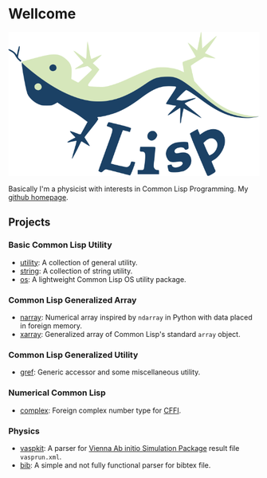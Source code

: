 # Wellcome

[![lisp badge](https://github.com/azzamsa/lisp-logo/blob/master/logos/lisp-lizard-with-text.svg)](physcrf.github.io)


Basically I'm a physicist with interests in Common Lisp Programming. My [github homepage](https://github.com/physcrf).

## Projects
### Basic Common Lisp Utility

- [utility](https://github.com/physcrf/utility): A collection of general utility.
- [string](https://github.com/physcrf/string): A collection of string utility.
- [os](https://github.com/physcrf/os): A lightweight Common Lisp OS utility package.

### Common Lisp Generalized Array

- [narray](https://github.com/physcrf/narray): Numerical array inspired by `ndarray` in Python with data placed in foreign memory.
- [xarray](https://github.com/physcrf/string): Generalized array of Common Lisp's standard `array` object.

### Common Lisp Generalized Utility

- [gref](https://github.com/physcrf/gref): Generic accessor and some miscellaneous utility.


### Numerical Common Lisp

- [complex](https://github.com/physcrf/complex): Foreign complex number type for [CFFI](https://common-lisp.net/project/cffi/).

### Physics

- [vaspkit](https://github.com/physcrf/vaspkit): A parser for [Vienna Ab initio Simulation Package](https://www.vasp.at/) result file `vasprun.xml`.
- [bib](https://github.com/physcrf/vaspkit): A simple and not fully functional parser for bibtex file.
